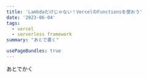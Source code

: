 ```yaml
---
title: 'Lambdaだけじゃない！VercelのFunctionsを使おう'
date: '2023-06-04'
tags:
  - vercel
  - serverless framework
summary: "あとで書く"

usePageBundles: true
---
```


あとでかく
